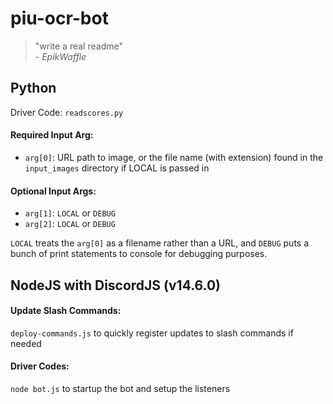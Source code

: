 # piu-ocr-bot 

> "write a real readme"<br> 
> \- *EpikWaffle*

## Python
Driver Code: `readscores.py`

#### Required Input Arg:
- `arg[0]`: URL path to image, or the file name (with extension) found in the `input_images` directory if LOCAL is passed in

#### Optional Input Args:
- `arg[1]`: `LOCAL` or `DEBUG`
- `arg[2]`: `LOCAL` or `DEBUG`

`LOCAL` treats the `arg[0]` as a filename rather than a URL, and `DEBUG` puts a bunch of print statements to console for debugging purposes.

## NodeJS with DiscordJS (v14.6.0)
#### Update Slash Commands:
`deploy-commands.js` to quickly register updates to slash commands if needed

#### Driver Codes:
`node bot.js` to startup the bot and setup the listeners
